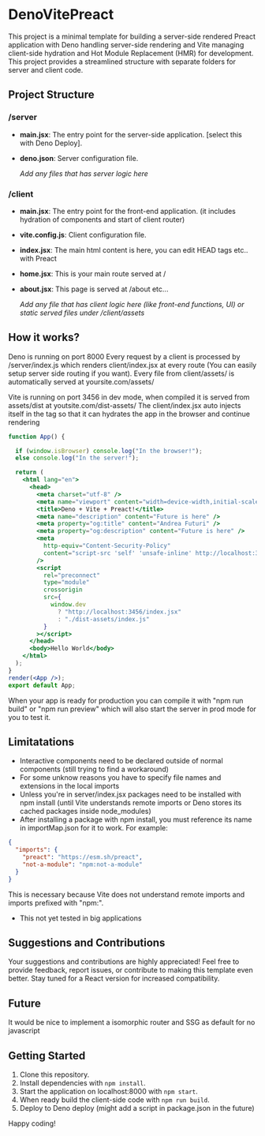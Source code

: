 # DenoVitePreact
This project is a minimal template for building a server-side rendered Preact application with Deno handling server-side rendering and Vite managing client-side hydration and Hot Module Replacement (HMR) for development. This project provides a streamlined structure with separate folders for server and client code.


## Project Structure

### /server

- **main.jsx**: The entry point for the server-side application. [select this with Deno Deploy].
- **deno.json**: Server configuration file.

  *Add any files that has server logic here*


### /client

- **main.jsx**: The entry point for the front-end application. (it includes hydration of components and start of client router)
- **vite.config.js**: Client configuration file.
- **index.jsx**: The main html content is here, you can edit HEAD tags etc.. with Preact
- **home.jsx**: This is your main route served at /
- **about.jsx**: This page is served at /about
etc...

  *Add any file that has client logic here (like front-end functions, UI) or static served files under /client/assets*
  
## How it works?
Deno is running on port 8000
Every request by a client is processed by /server/index.js which renders client/index.jsx at every route (You can easily setup server side routing if you want).
Every file from client/assets/ is automatically served at yoursite.com/assets/

Vite is running on port 3456 in dev mode, when compiled it is served from assets/dist at youtsite.com/dist-assets/
The client/index.jsx auto injects itself in the <head> tag so that it can hydrates the app in the browser and continue rendering

```jsx
function App() {

  if (window.isBrowser) console.log("In the browser!");
  else console.log("In the server!");

  return (
    <html lang="en">
      <head>
        <meta charset="utf-8" />
        <meta name="viewport" content="width=device-width,initial-scale=1" />
        <title>Deno + Vite + Preact!</title>
        <meta name="description" content="Future is here" />
        <meta property="og:title" content="Andrea Futuri" />
        <meta property="og:description" content="Future is here" />
        <meta
          http-equiv="Content-Security-Policy"
          content="script-src 'self' 'unsafe-inline' http://localhost:3456;"
        />
        <script
          rel="preconnect"
          type="module"
          crossorigin
          src={
            window.dev
              ? "http://localhost:3456/index.jsx"
              : "./dist-assets/index.js"
          }
        ></script>
      </head>
      <body>Hello World</body>
    </html>
  );
}
render(<App />);
export default App;
```

When your app is ready for production you can compile it with "npm run build" or "npm run preview" which will also start the server in prod mode for you to test it.




## Limitatations
- Interactive components need to be declared outside of normal components (still trying to find a workaround)
- For some unknow reasons you have to specify file names and extensions in the local imports
- Unless you're in server/index.jsx packages need to be installed with npm install (until Vite understands remote imports or Deno stores its cached packages inside node_modules)
-  After installing a package with npm install, you must reference its name in importMap.json for it to work. For example:

```json
{
  "imports": {
    "preact": "https://esm.sh/preact",
    "not-a-module": "npm:not-a-module"
  }
}
```


This is necessary because Vite does not understand remote imports and imports prefixed with "npm:".
- This not yet tested in big applications


## Suggestions and Contributions

Your suggestions and contributions are highly appreciated! Feel free to provide feedback, report issues, or contribute to making this template even better. Stay tuned for a React version for increased compatibility.

## Future
It would be nice to implement a isomorphic router and SSG as default for no javascript


## Getting Started

1. Clone this repository.
2. Install dependencies with `npm install`.
3. Start the application on localhost:8000 with `npm start`.
4. When ready build the client-side code with `npm run build`.
6. Deploy to Deno deploy (might add a script in package.json in the future)

Happy coding!


